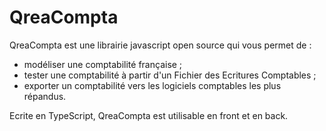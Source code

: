 # QreaCompta
QreaCompta est une librairie javascript open source qui vous permet de :
  - modéliser une comptabilité française ;
  - tester une comptabilité à partir d'un Fichier des Ecritures Comptables ;
  - exporter un comptabilité vers les logiciels comptables les plus répandus.

Ecrite en TypeScript, QreaCompta est utilisable en front et en back.
